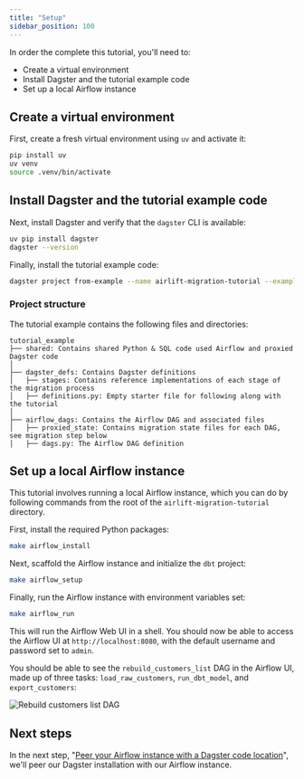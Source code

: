 ```yaml
---
title: "Setup"
sidebar_position: 100
---
```


In order the complete this tutorial, you'll need to:

- Create a virtual environment
- Install Dagster and the tutorial example code
- Set up a local Airflow instance

## Create a virtual environment

First, create a fresh virtual environment using `uv` and activate it:

```bash
pip install uv
uv venv
source .venv/bin/activate
```

## Install Dagster and the tutorial example code

Next, install Dagster and verify that the `dagster` CLI is available:

```bash
uv pip install dagster
dagster --version
```

Finally, install the tutorial example code:

```bash
dagster project from-example --name airlift-migration-tutorial --example airlift-migration-tutorial
```

### Project structure

The tutorial example contains the following files and directories:

```plaintext
tutorial_example
├── shared: Contains shared Python & SQL code used Airflow and proxied Dagster code
│
├── dagster_defs: Contains Dagster definitions
│   ├── stages: Contains reference implementations of each stage of the migration process
│   ├── definitions.py: Empty starter file for following along with the tutorial
│
├── airflow_dags: Contains the Airflow DAG and associated files
│   ├── proxied_state: Contains migration state files for each DAG, see migration step below
│   ├── dags.py: The Airflow DAG definition
```

## Set up a local Airflow instance

This tutorial involves running a local Airflow instance, which you can do by following commands from the root of the `airlift-migration-tutorial` directory.

First, install the required Python packages:

```bash
make airflow_install
```

Next, scaffold the Airflow instance and initialize the `dbt` project:

```bash
make airflow_setup
```

Finally, run the Airflow instance with environment variables set:

```bash
make airflow_run
```

This will run the Airflow Web UI in a shell. You should now be able to access the Airflow UI at `http://localhost:8080`, with the default username and password set to `admin`.

You should be able to see the `rebuild_customers_list` DAG in the Airflow UI, made up of three tasks: `load_raw_customers`, `run_dbt_model`, and `export_customers`:

![Rebuild customers list DAG](/images/integrations/airlift/rebuild_customers_dag.png)

## Next steps

In the next step, "[Peer your Airflow instance with a Dagster code location](/guides/migrate/airflow-to-dagster/task-level-migration/peer)", we'll peer our Dagster installation with our Airflow instance.
